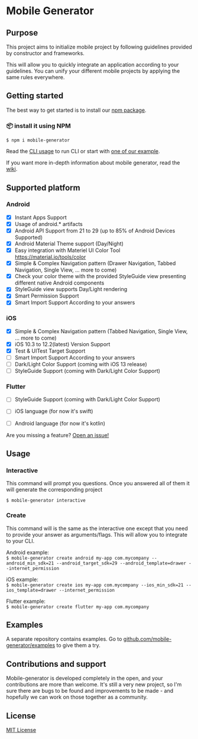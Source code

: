 # Mobile Generator

## Purpose

This project aims to initialize mobile project by following guidelines provided by constructor and frameworks.

This will allow you to quickly integrate an application according to your guidelines. You can unify your different mobile projects by applying the same rules everywhere.

## Getting started

The best way to get started is to install our [npm package](https://www.npmjs.com/package/mobile-generator).

### :package: install it using NPM

`$ npm i mobile-generator`

Read the [CLI usage](##Usage) to run CLI or start with [one of our example](https://github.com/mobile-generator/examples).

If you want more in-depth information about mobile generator, read the [wiki](https://github.com/mobile-generator/mobile-generator/wiki).

## Supported platform

### Android

* [x] Instant Apps Support  
* [x] Usage of android.* artifacts  
* [x] Android API Support from 21 to 29 (up to 85% of Android Devices Supported)  
* [x] Android Material Theme support (Day/Night)  
* [x] Easy integration with Materiel UI Color Tool https://material.io/tools/color  
* [x] Simple & Complex Navigation pattern (Drawer Navigation, Tabbed Navigation, Single View, … more to come)  
* [x] Check your color theme with the provided StyleGuide view presenting different native Android components  
* [x] StyleGuide view supports Day/Light rendering  
* [x] Smart Permission Support  
* [x] Smart Import Support According to your answers  

### iOS

* [x]  Simple & Complex Navigation pattern (Tabbed Navigation, Single View, … more to come)  
* [x] iOS 10.3 to 12.2(latest) Version Support  
* [x] Test & UITest Target Support  
* [ ] Smart Import Support According to your answers  
* [ ] Dark/Light Color Support (coming with iOS 13 release)  
* [ ] StyleGuide Support (coming with Dark/Light Color Support)  

### Flutter

* [ ] StyleGuide Support (coming with Dark/Light Color Support)  
* [ ] iOS language (for now it's swift)  
* [ ] Android language (for now it's kotlin)  


Are you missing a feature? [Open an issue!](https://github.com/mobile-generator/mobile-generator/issues/new)

## Usage

### Interactive

This command will prompt you questions. Once you answered all of them it will generate the corresponding project

`$ mobile-generator interactive`  

### Create

This command will is the same as the interactive one except that you need to provide your answer as arguments/flags.
This will allow you to integrate to your CLI.

Android example:  
`$ mobile-generator create android my-app com.mycompany --android_min_sdk=21 --android_target_sdk=29 --android_template=drawer --internet_permission`

iOS example:  
`$ mobile-generator create ios my-app com.mycompany --ios_min_sdk=21 --ios_template=drawer --internet_permission`

Flutter example:  
`$ mobile-generator create flutter my-app com.mycompany`

## Examples

A separate repository contains examples. Go to [github.com/mobile-generator/examples](https://github.com/mobile-generator/examples) to give them a try.

## Contributions and support

Mobile-generator is developed completely in the open, and your contributions are more than welcome. It's still a very new project, so I'm sure there are bugs to be found and improvements to be made - and hopefully we can work on those together as a community.

## License

[MIT License](LICENSE)
